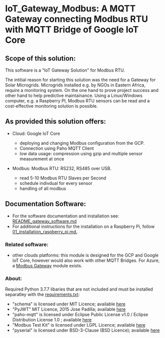 # IoT_Gateway_Modbus: A MQTT Gateway connecting Modbus RTU with MQTT Bridge of Google IoT Core


## Scope of this solution:
This software is a "IoT Gateway Solution" for Modbus RTU. 

The intitial reason for starting this solution was the need for a Gateway for Solar Microgrids.
Microgrids installed e.g. by NGOs in Eastern Africa, require a monitoring system. On the one hand to prove project success and other hand to help predictive maintainance. 
Using a Linux/Windows computer, e.g. a Raspberry PI,  Modbus RTU sensors can be read and a cost-effective monitoring solution is possible. 

## As provided this solution offers:
- Cloud: Google IoT Core
	- deploying and changing Modbus configuration from the GCP.
	- Connection using Paho MQTT Client
	- low data usage: compression using gzip and multiple sensor measurement at once

- Modbus: Modbus RTU: RS232, RS485 over USB.
	- read 5-10 Modbus RTU Slaves per Second
	- schedule indivdual for every sensor
	- handling of all modbus

## Documentation Software:
- For the software documentation and installation see: [README_gateway_software.md](/src/README_gateway_software.md) 
- For additional instructions for the installation on a Raspberry Pi, follow [01_installation_raspberry_pi.md.](/implementation_raspberry_pi/01_installation_raspberry_pi.md) 

 ### Related software:
 - other clouds platforms: this module is designed for the GCP and Google IoT Core, however would also work with other MQTT Bridges. For Azure, a [Modbus Gateway](https://github.com/MicrosoftDocs/azure-docs/blob/master/articles/iot-edge/deploy-modbus-gateway.md)  module exists.
    
 ### About:
 Required Python 3.7.7 libaries that are not included and must be installed separatley with the [requirements.txt](/src/requirements.txt):
- "schema" is licensed under MIT Licence; available [here](https://pypi.org/project/schema/)  
- "PyJWT"  MIT Licence, 2015 Jose Padilla; available [here](https://pypi.org/project/PyJWT/)   
- "paho-mqtt"  is licensed under Eclipse Public License v1.0 / Eclipse Distribution License 1.0 ; available [here](https://pypi.org/project/paho-mqtt/)   
- "Modbus Test Kit" is licensed under LGPL Licence; available [here](https://pypi.org/project/modbus_tk/)   
- "pyserial"  is licensed under BSD-3-Clause (BSD Licence); available [here](https://pypi.org/project/pyserial/)   


